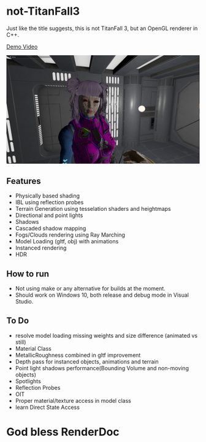 # not-TitanFall3

Just like the title suggests, this is not TitanFall 3, but an OpenGL renderer in C++. 

[Demo Video](https://youtu.be/W88HXR9QiLM)
 
![Alt text](res/Screenshots/1.png)

## Features

* Physically based shading
* IBL using reflection probes
* Terrain Generation using tesselation shaders and heightmaps
* Directional and point lights
* Shadows
* Cascaded shadow mapping
* Fogs/Clouds rendering using Ray Marching
* Model Loading (gltf, obj) with animations
* Instanced rendering
* HDR

## How to run

* Not using make or any alternative for builds at the moment.
* Should work on Windows 10, both release and debug mode in Visual Studio.

## To Do

* resolve model loading missing weights and size difference (animated vs still)
* Material Class
* MetallicRoughness combined in gltf improvement
* Depth pass for instanced objects, animations and terrain
* Point light shadows performance(Bounding Volume and non-moving objects)
* Spotlights
* Reflection Probes
* OIT
* Proper material/texture access in model class
* learn Direct State Access

# God bless RenderDoc
